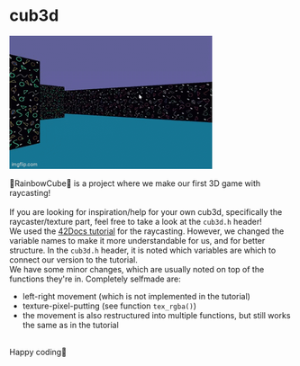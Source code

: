 # cub3d
<img src="cub3d_demo.gif" alt="cub3d_demo"/>

🌈RainbowCube🌈 is a project where we make our first 3D game with raycasting! <br> <br>
If you are looking for inspiration/help for your own cub3d, specifically the raycaster/texture part, feel free to take a look at the `cub3d.h` header! <br>
We used the [42Docs tutorial](https://lodev.org/cgtutor/raycasting.html) for the raycasting. However, we changed the variable names to make it more understandable for us, and for better structure. In the `cub3d.h` header, it is noted which variables are which to connect our version to the tutorial. <br>
We have some minor changes, which are usually noted on top of the functions they're in. Completely selfmade are:
- left-right movement (which is not implemented in the tutorial)
- texture-pixel-putting (see function `tex_rgba()`)
- the movement is also restructured into multiple functions, but still works the same as in the tutorial <br> <br>

Happy coding🌈
